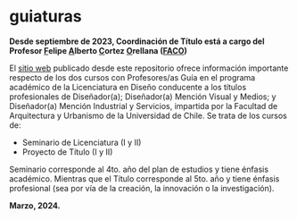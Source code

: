 # guiaturas

**Desde septiembre de 2023, Coordinación de Título está a cargo del Profesor <ins>F</ins>elipe <ins>A</ins>lberto <ins>C</ins>ortez <ins>O</ins>rellana ([FACO](https://github.com/profesorfaco))**

El [sitio web](https://disenouchile.github.io/guiaturas/) publicado desde este repositorio ofrece información importante respecto de los dos cursos con Profesores/as Guía en el programa académico de la Licenciatura en Diseño conducente a los títulos profesionales de Diseñador(a); Diseñador(a) Mención Visual y Medios; y Diseñador(a) Mención Industrial y Servicios, impartida por la Facultad de Arquitectura y Urbanismo de la Universidad de Chile. Se trata de los cursos de:

- Seminario de Licenciatura (I y II)
- Proyecto de Título (I y II)

Seminario corresponde al 4to. año del plan de estudios y tiene énfasis académico. Mientras que el Título corresponde al 5to. año y tiene énfasis profesional (sea por vía de la creación, la innovación o la investigación).

**Marzo, 2024.**
